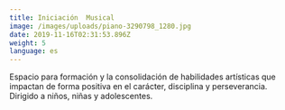 ```yaml
---
title: Iniciación  Musical
image: /images/uploads/piano-3290798_1280.jpg
date: 2019-11-16T02:31:53.896Z
weight: 5
language: es
---
```

Espacio para formación y la consolidación de habilidades artísticas que impactan de forma positiva en el carácter, disciplina y perseverancia. Dirigido a niños, niñas y adolescentes.
